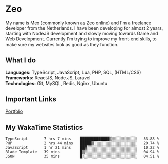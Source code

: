 # Zeo
My name is Mex (commonly known as Zeo online) and I'm a freelance developer from the Netherlands. I have been developing for almost 2 years, starting with NodeJS development and slowly moving towards Game and Web Development. Currently I'm trying to improve my front-end skills, to make sure my websites look as good as they function.

## What I do
**Languages:** TypeScript, JavaScript, Lua, PHP, SQL, (HTML/CSS)<br/>
**Frameworks:** ReactJS, Node.JS, Laravel<br/>
**Technologies:** Git, MySQL, Redis, Nginx, Ubuntu<br/>

## Important Links
[Portfolio](https://zeodev.cc)

## My WakaTime Statistics
<!--START_SECTION:waka-->
```text
TypeScript       7 hrs 7 mins    █████████████▒░░░░░░░░░░░   53.88 % 
PHP              2 hrs 44 mins   █████▒░░░░░░░░░░░░░░░░░░░   20.74 % 
JavaScript       1 hr 21 mins    ██▓░░░░░░░░░░░░░░░░░░░░░░   10.22 % 
Blade Template   39 mins         █▒░░░░░░░░░░░░░░░░░░░░░░░   04.94 % 
JSON             35 mins         █░░░░░░░░░░░░░░░░░░░░░░░░   04.51 % 
```
<!--END_SECTION:waka-->
